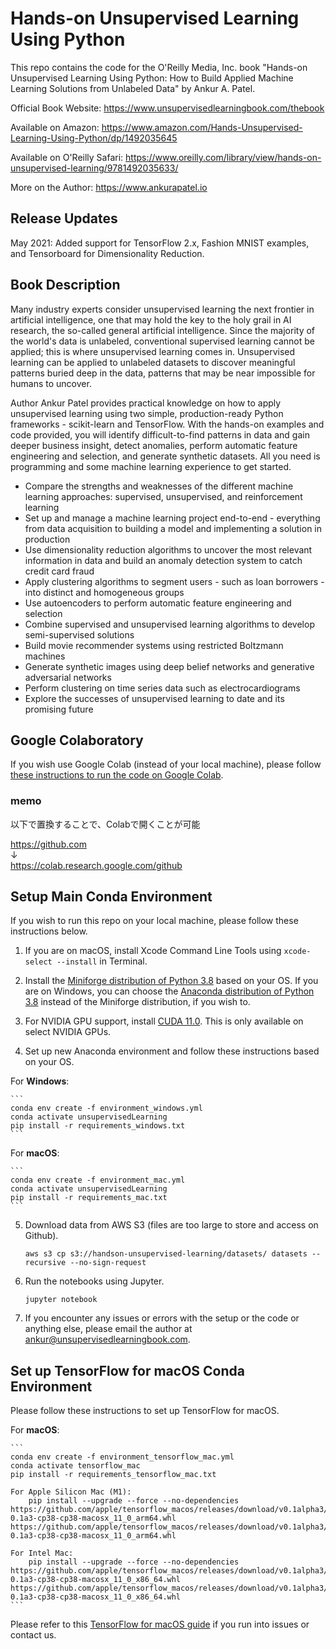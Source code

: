 # Hands-on Unsupervised Learning Using Python

This repo contains the code for the O'Reilly Media, Inc. book "Hands-on Unsupervised Learning Using Python: How to Build Applied Machine Learning Solutions from Unlabeled Data" by Ankur A. Patel.

Official Book Website: https://www.unsupervisedlearningbook.com/thebook

Available on Amazon: https://www.amazon.com/Hands-Unsupervised-Learning-Using-Python/dp/1492035645

Available on O'Reilly Safari: https://www.oreilly.com/library/view/hands-on-unsupervised-learning/9781492035633/

More on the Author: https://www.ankurapatel.io

## Release Updates

May 2021: Added support for TensorFlow 2.x, Fashion MNIST examples, and Tensorboard for Dimensionality Reduction.

## Book Description

Many industry experts consider unsupervised learning the next frontier in artificial intelligence, one that may hold the key to the holy grail in AI research, the so-called general artificial intelligence. Since the majority of the world's data is unlabeled, conventional supervised learning cannot be applied; this is where unsupervised learning comes in. Unsupervised learning can be applied to unlabeled datasets to discover meaningful patterns buried deep in the data, patterns that may be near impossible for humans to uncover.

Author Ankur Patel provides practical knowledge on how to apply unsupervised learning using two simple, production-ready Python frameworks - scikit-learn and TensorFlow. With the hands-on examples and code provided, you will identify difficult-to-find patterns in data and gain deeper business insight, detect anomalies, perform automatic feature engineering and selection, and generate synthetic datasets. All you need is programming and some machine learning experience to get started.

* Compare the strengths and weaknesses of the different machine learning approaches: supervised, unsupervised, and reinforcement learning
* Set up and manage a machine learning project end-to-end - everything from data acquisition to building a model and implementing a solution in production
* Use dimensionality reduction algorithms to uncover the most relevant information in data and build an anomaly detection system to catch credit card fraud
* Apply clustering algorithms to segment users - such as loan borrowers - into distinct and homogeneous groups
* Use autoencoders to perform automatic feature engineering and selection
* Combine supervised and unsupervised learning algorithms to develop semi-supervised solutions
* Build movie recommender systems using restricted Boltzmann machines
* Generate synthetic images using deep belief networks and generative adversarial networks
* Perform clustering on time series data such as electrocardiograms
* Explore the successes of unsupervised learning to date and its promising future

## Google Colaboratory

If you wish use Google Colab (instead of your local machine), please follow [these instructions to run the code on Google Colab](https://colab.research.google.com/github/aapatel09/handson-unsupervised-learning/blob/master/google_colab_setup.ipynb).

### memo

以下で置換することで、Colabで開くことが可能

https://github.com  
↓  
https://colab.research.google.com/github

## Setup Main Conda Environment

If you wish to run this repo on your local machine, please follow these instructions below.

1) If you are on macOS, install Xcode Command Line Tools using ```xcode-select --install``` in Terminal.

2) Install the [Miniforge distribution of Python 3.8](https://github.com/conda-forge/miniforge#download) based on your OS. If you are on Windows, you can choose the [Anaconda distribution of Python 3.8](https://www.anaconda.com/products/individual) instead of the Miniforge distribution, if you wish to.

3) For NVIDIA GPU support, install [CUDA 11.0](https://developer.nvidia.com/cuda-11.0-download-archive). This is only available on select NVIDIA GPUs.

4) Set up new Anaconda environment and follow these instructions based on your OS.

For **Windows**:

    ```
	conda env create -f environment_windows.yml
	conda activate unsupervisedLearning
	pip install -r requirements_windows.txt
    ```

For **macOS**:

    ```
    conda env create -f environment_mac.yml
	conda activate unsupervisedLearning
	pip install -r requirements_mac.txt
    ```

5) Download data from AWS S3 (files are too large to store and access on Github).

    ```
	aws s3 cp s3://handson-unsupervised-learning/datasets/ datasets --recursive --no-sign-request
    ```

6) Run the notebooks using Jupyter.

    ```
	jupyter notebook
    ```

7) If you encounter any issues or errors with the setup or the code or anything else, please email the author at ankur@unsupervisedlearningbook.com.

## Set up TensorFlow for macOS Conda Environment

Please follow these instructions to set up TensorFlow for macOS.

For **macOS**:

    ```
    conda env create -f environment_tensorflow_mac.yml
	conda activate tensorflow_mac
	pip install -r requirements_tensorflow_mac.txt

	For Apple Silicon Mac (M1):
		pip install --upgrade --force --no-dependencies https://github.com/apple/tensorflow_macos/releases/download/v0.1alpha3/tensorflow_macos-0.1a3-cp38-cp38-macosx_11_0_arm64.whl https://github.com/apple/tensorflow_macos/releases/download/v0.1alpha3/tensorflow_addons_macos-0.1a3-cp38-cp38-macosx_11_0_arm64.whl

	For Intel Mac:
		pip install --upgrade --force --no-dependencies https://github.com/apple/tensorflow_macos/releases/download/v0.1alpha3/tensorflow_macos-0.1a3-cp38-cp38-macosx_11_0_x86_64.whl https://github.com/apple/tensorflow_macos/releases/download/v0.1alpha3/tensorflow_addons_macos-0.1a3-cp38-cp38-macosx_11_0_x86_64.whl 
    ```

Please refer to this [TensorFlow for macOS guide](https://github.com/apple/tensorflow_macos/issues/153) if you run into issues or contact us.
